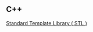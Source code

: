 
## C++ 
<a href="maratonago.github.io/_includes/attached_files/c_plus_plus/Slides_TAP.pdf">Standard Template Library ( STL )</a>
